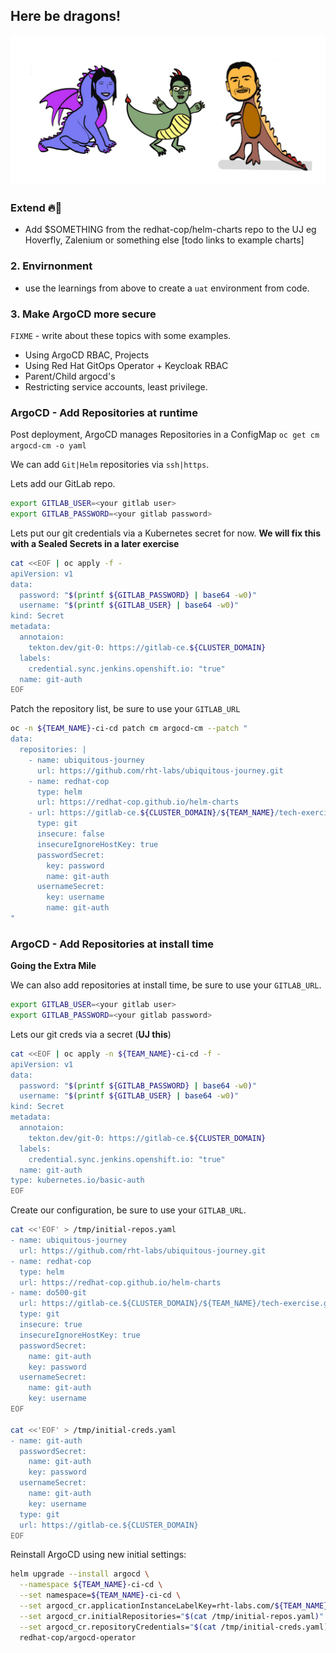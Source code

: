 ## Here be dragons!

![oh-look-a-dragon](../images/oh-look-dragons.png)

### Extend 🔥🦄
- Add $SOMETHING from the redhat-cop/helm-charts repo to the UJ eg Hoverfly, Zalenium or something else
[todo links to example charts]

### 2. Envirnonment
- use the learnings from above to create a `uat` environment from code.

### 3. Make ArgoCD more secure

`FIXME` - write about these topics with some examples.

- Using ArgoCD RBAC, Projects
- Using Red Hat GitOps Operator + Keycloak RBAC
- Parent/Child argocd's
- Restricting service accounts, least privilege.

### ArgoCD - Add Repositories at runtime

Post deployment, ArgoCD manages Repositories in a ConfigMap ```oc get cm argocd-cm -o yaml```

We can add `Git|Helm` repositories via `ssh|https`.

Lets add our GitLab repo.

```bash
export GITLAB_USER=<your gitlab user>
export GITLAB_PASSWORD=<your gitlab password>
```

Lets put our git credentials via a Kubernetes secret for now. **We will fix this with a Sealed Secrets in a later exercise**
```bash
cat <<EOF | oc apply -f -
apiVersion: v1
data:
  password: "$(printf ${GITLAB_PASSWORD} | base64 -w0)"
  username: "$(printf ${GITLAB_USER} | base64 -w0)"
kind: Secret
metadata:
  annotaion:
    tekton.dev/git-0: https://gitlab-ce.${CLUSTER_DOMAIN}
  labels:
    credential.sync.jenkins.openshift.io: "true"
  name: git-auth
EOF
```

Patch the repository list, be sure to use your `GITLAB_URL`
```bash
oc -n ${TEAM_NAME}-ci-cd patch cm argocd-cm --patch "
data:
  repositories: |
    - name: ubiquitous-journey
      url: https://github.com/rht-labs/ubiquitous-journey.git
    - name: redhat-cop
      type: helm
      url: https://redhat-cop.github.io/helm-charts
    - url: https://gitlab-ce.${CLUSTER_DOMAIN}/${TEAM_NAME}/tech-exercise.git
      type: git
      insecure: false
      insecureIgnoreHostKey: true
      passwordSecret:
        key: password
        name: git-auth
      usernameSecret:
        key: username
        name: git-auth
"
```

### ArgoCD - Add Repositories at install time

**Going the Extra Mile**

We can also add repositories at install time, be sure to use your `GITLAB_URL`.

```bash
export GITLAB_USER=<your gitlab user>
export GITLAB_PASSWORD=<your gitlab password>
```

Lets our git creds via a secret (**UJ this**)
```bash
cat <<EOF | oc apply -n ${TEAM_NAME}-ci-cd -f -
apiVersion: v1
data:
  password: "$(printf ${GITLAB_PASSWORD} | base64 -w0)"
  username: "$(printf ${GITLAB_USER} | base64 -w0)"
kind: Secret
metadata:
  annotaion:
    tekton.dev/git-0: https://gitlab-ce.${CLUSTER_DOMAIN}
  labels:
    credential.sync.jenkins.openshift.io: "true"
  name: git-auth
type: kubernetes.io/basic-auth
EOF
```


Create our configuration, be sure to use your `GITLAB_URL`.
```bash
cat <<'EOF' > /tmp/initial-repos.yaml
- name: ubiquitous-journey
  url: https://github.com/rht-labs/ubiquitous-journey.git
- name: redhat-cop
  type: helm
  url: https://redhat-cop.github.io/helm-charts
- name: do500-git
  url: https://gitlab-ce.${CLUSTER_DOMAIN}/${TEAM_NAME}/tech-exercise.git
  type: git
  insecure: true
  insecureIgnoreHostKey: true
  passwordSecret:
    name: git-auth
    key: password
  usernameSecret:
    name: git-auth
    key: username
EOF

cat <<'EOF' > /tmp/initial-creds.yaml
- name: git-auth
  passwordSecret:
    name: git-auth
    key: password
  usernameSecret:
    name: git-auth
    key: username
  type: git
  url: https://gitlab-ce.${CLUSTER_DOMAIN}
EOF
```

Reinstall ArgoCD using new initial settings:
```bash
helm upgrade --install argocd \
  --namespace ${TEAM_NAME}-ci-cd \
  --set namespace=${TEAM_NAME}-ci-cd \
  --set argocd_cr.applicationInstanceLabelKey=rht-labs.com/${TEAM_NAME} \
  --set argocd_cr.initialRepositories="$(cat /tmp/initial-repos.yaml)" \
  --set argocd_cr.repositoryCredentials="$(cat /tmp/initial-creds.yaml)" \
  redhat-cop/argocd-operator
```